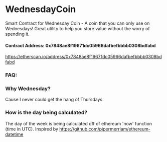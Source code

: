 # WednesdayCoin
Smart Contract for Wednesday Coin - A coin that you can only use on Wednesdays! Great utility to help you store value without the worry of spending it.

#### Contract Address: 0x7848ae8f19671dc05966dafbefbbbb0308bdfabd

https://etherscan.io/address/0x7848ae8f19671dc05966dafbefbbbb0308bdfabd

### FAQ:

### Why Wednesday?

Cause I never could get the hang of Thursdays

### How is the day being calculated?

The day of the week is being calculated off of ethereum 'now' function (time in UTC). Inspired by https://github.com/pipermerriam/ethereum-datetime
